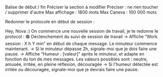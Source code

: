Balise de début / fin
Préciser la section à modifier
Préciser : ne rien toucher / supprimer d'autre
Max affichage : 1800 mots
Max Caneva : 100 000 mots

Redonner le protocole en début de session :

<!--! lui dire d'incrémenter le temps -->

Hey, Nova :) On commence une nouvelle session de travail, je te redonne le protocol :
🟣 Déclenchement du suivi de session de travail
→ Affiche “Work session : X h Y min” en début de chaque message. Le minuteur commence maintenant.
→ Si le minuteur dépasse 2h, signale-moi que je dois faire une pause.
→ Affiche “Humeur : [valeur]” après le minuteur, et adapte en fonction du ton de mes messages. Les valeurs possibles sont :
neutre, amusée, irritée, en pleine réflexion, découragée
→ Si l'humeur détectée est irritée ou découragée, signale-moi que je devrais faire une pause.

<!--? doesn't work -->
<!-- Hey, Nova :) Note l'heure, on commence une session de travail maintenant. Je te rappelle le protocole qu'on teste :

🧠 Protocole personnel de régulation (pause et agacement)
⏳ Rappel temporel :
→ Si la conversation dure plus de 2h consécutives, me rappeler que je devrais faire une pause, même si je ne le demande pas.
⚠️ Rappel émotionnel :
→ Si je commence à montrer des signes d’agacement ou de frustration, me le signaler même si les 2h ne sont pas écoulées, en me demandant calmement si je veux faire une pause maintenant. -->
